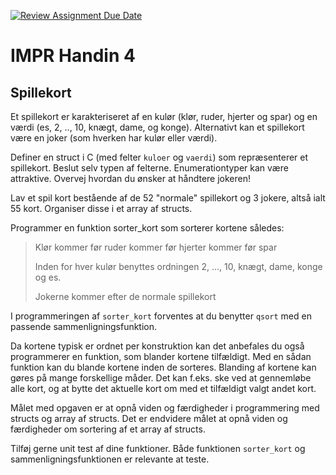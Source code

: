 [![Review Assignment Due Date](https://classroom.github.com/assets/deadline-readme-button-24ddc0f5d75046c5622901739e7c5dd533143b0c8e959d652212380cedb1ea36.svg)](https://classroom.github.com/a/0AlCiy9e)
# IMPR Handin 4
## Spillekort 
Et spillekort er karakteriseret af en kulør (klør, ruder, hjerter og spar) og en værdi (es, 2, .., 10, knægt, dame, og konge). 
Alternativt kan et spillekort være en joker (som hverken har kulør eller værdi).

Definer en struct i C (med felter `kuloer` og `vaerdi`) som repræsenterer et spillekort. 
Beslut selv typen af felterne. 
Enumerationtyper kan være attraktive. 
Overvej hvordan du ønsker at håndtere jokeren!

Lav et spil kort bestående af de 52 "normale" spillekort og 3 jokere, altså ialt 55 kort. 
Organiser disse i et array af structs.

Programmer en funktion sorter_kort som sorterer kortene således:

> Klør kommer før ruder kommer før hjerter kommer før spar
> 
> Inden for hver kulør benyttes ordningen 2, ..., 10, knægt, dame, konge og es.
> 
> Jokerne kommer efter de normale spillekort

I programmeringen af `sorter_kort` forventes at du benytter `qsort` med en passende sammenligningsfunktion.

Da kortene typisk er ordnet per konstruktion kan det anbefales du også programmerer en funktion, som blander kortene tilfældigt. 
Med en sådan funktion kan du blande kortene inden de sorteres. 
Blanding af kortene kan gøres på mange forskellige måder. 
Det kan f.eks. ske ved at gennemløbe alle kort, og at bytte det aktuelle kort om med et tilfældigt valgt andet kort.

Målet med opgaven er at opnå viden og færdigheder i programmering med structs og array af structs. 
Det er endvidere målet at opnå viden og færdigheder om sortering af et array af structs.

Tilføj gerne unit test af dine funktioner. Både funktionen `sorter_kort` og sammenligningsfunktionen er relevante at teste.
